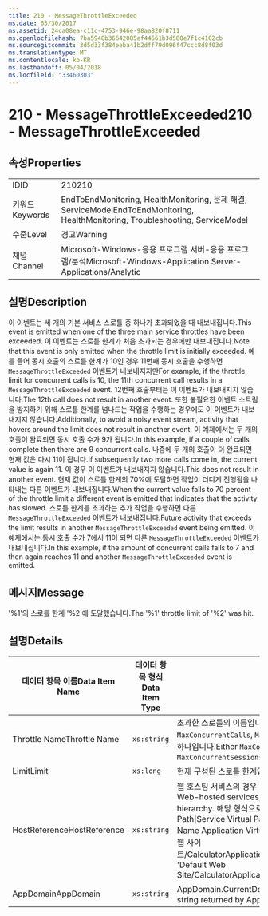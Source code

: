 ```yaml
---
title: 210 - MessageThrottleExceeded
ms.date: 03/30/2017
ms.assetid: 24ca08ea-c11c-4753-946e-98aa820f8711
ms.openlocfilehash: 7ba5948b36642085ef44661b3d580e7f1c4102cb
ms.sourcegitcommit: 3d5d33f384eeba41b2dff79d096f47ccc8d8f03d
ms.translationtype: MT
ms.contentlocale: ko-KR
ms.lasthandoff: 05/04/2018
ms.locfileid: "33460303"
---
```

# <a name="210---messagethrottleexceeded"></a><span data-ttu-id="b3977-102">210 - MessageThrottleExceeded</span><span class="sxs-lookup"><span data-stu-id="b3977-102">210 - MessageThrottleExceeded</span></span>
## <a name="properties"></a><span data-ttu-id="b3977-103">속성</span><span class="sxs-lookup"><span data-stu-id="b3977-103">Properties</span></span>  
  
|||  
|-|-|  
|<span data-ttu-id="b3977-104">ID</span><span class="sxs-lookup"><span data-stu-id="b3977-104">ID</span></span>|<span data-ttu-id="b3977-105">210</span><span class="sxs-lookup"><span data-stu-id="b3977-105">210</span></span>|  
|<span data-ttu-id="b3977-106">키워드</span><span class="sxs-lookup"><span data-stu-id="b3977-106">Keywords</span></span>|<span data-ttu-id="b3977-107">EndToEndMonitoring, HealthMonitoring, 문제 해결, ServiceModel</span><span class="sxs-lookup"><span data-stu-id="b3977-107">EndToEndMonitoring, HealthMonitoring, Troubleshooting, ServiceModel</span></span>|  
|<span data-ttu-id="b3977-108">수준</span><span class="sxs-lookup"><span data-stu-id="b3977-108">Level</span></span>|<span data-ttu-id="b3977-109">경고</span><span class="sxs-lookup"><span data-stu-id="b3977-109">Warning</span></span>|  
|<span data-ttu-id="b3977-110">채널</span><span class="sxs-lookup"><span data-stu-id="b3977-110">Channel</span></span>|<span data-ttu-id="b3977-111">Microsoft-Windows-응용 프로그램 서버-응용 프로그램/분석</span><span class="sxs-lookup"><span data-stu-id="b3977-111">Microsoft-Windows-Application Server-Applications/Analytic</span></span>|  
  
## <a name="description"></a><span data-ttu-id="b3977-112">설명</span><span class="sxs-lookup"><span data-stu-id="b3977-112">Description</span></span>  
 <span data-ttu-id="b3977-113">이 이벤트는 세 개의 기본 서비스 스로틀 중 하나가 초과되었을 때 내보내집니다.</span><span class="sxs-lookup"><span data-stu-id="b3977-113">This event is emitted when one of the three main service throttles have been exceeded.</span></span> <span data-ttu-id="b3977-114">이 이벤트는 스로틀 한계가 처음 초과되는 경우에만 내보내집니다.</span><span class="sxs-lookup"><span data-stu-id="b3977-114">Note that this event is only emitted when the throttle limit is initially exceeded.</span></span> <span data-ttu-id="b3977-115">예를 들어 동시 호출의 스로틀 한계가 10인 경우 11번째 동시 호출을 수행하면 `MessageThrottleExceeded` 이벤트가 내보내지지만</span><span class="sxs-lookup"><span data-stu-id="b3977-115">For example, if the throttle limit for concurrent calls is 10, the 11th concurrent call results in a `MessageThrottleExceeded` event.</span></span> <span data-ttu-id="b3977-116">12번째 호출부터는 이 이벤트가 내보내지지 않습니다.</span><span class="sxs-lookup"><span data-stu-id="b3977-116">The 12th call does not result in another event.</span></span> <span data-ttu-id="b3977-117">또한 불필요한 이벤트 스트림을 방지하기 위해 스로틀 한계를 넘나드는 작업을 수행하는 경우에도 이 이벤트가 내보내지지 않습니다.</span><span class="sxs-lookup"><span data-stu-id="b3977-117">Additionally, to avoid a noisy event stream, activity that hovers around the limit does not result in another event.</span></span> <span data-ttu-id="b3977-118">이 예제에서는 두 개의 호출이 완료되면 동시 호출 수가 9가 됩니다.</span><span class="sxs-lookup"><span data-stu-id="b3977-118">In this example, if a couple of calls complete then there are 9 concurrent calls.</span></span> <span data-ttu-id="b3977-119">나중에 두 개의 호출이 더 완료되면 현재 값은 다시 11이 됩니다.</span><span class="sxs-lookup"><span data-stu-id="b3977-119">If subsequently two more calls come in, the current value is again 11.</span></span> <span data-ttu-id="b3977-120">이 경우 이 이벤트가 내보내지지 않습니다.</span><span class="sxs-lookup"><span data-stu-id="b3977-120">This does not result in another event.</span></span> <span data-ttu-id="b3977-121">현재 값이 스로틀 한계의 70%에 도달하면 작업이 더디게 진행됨을 나타내는 다른 이벤트가 내보내집니다.</span><span class="sxs-lookup"><span data-stu-id="b3977-121">When the current value falls to 70 percent of the throttle limit a different event is emitted that indicates that the activity has slowed.</span></span> <span data-ttu-id="b3977-122">스로틀 한계를 초과하는 추가 작업을 수행하면 다른 `MessageThrottleExceeded` 이벤트가 내보내집니다.</span><span class="sxs-lookup"><span data-stu-id="b3977-122">Future activity that exceeds the limit results in another `MessageThrottleExceeded` event being emitted.</span></span> <span data-ttu-id="b3977-123">이 예제에서는 동시 호출 수가 7에서 11이 되면 다른 `MessageThrottleExceeded` 이벤트가 내보내집니다.</span><span class="sxs-lookup"><span data-stu-id="b3977-123">In this example, if the amount of concurrent calls falls to 7 and then again reaches 11 and another `MessageThrottleExceeded` event is emitted.</span></span>  
  
## <a name="message"></a><span data-ttu-id="b3977-124">메시지</span><span class="sxs-lookup"><span data-stu-id="b3977-124">Message</span></span>  
 <span data-ttu-id="b3977-125">'%1'의 스로틀 한계 '%2'에 도달했습니다.</span><span class="sxs-lookup"><span data-stu-id="b3977-125">The '%1' throttle limit of '%2' was hit.</span></span>  
  
## <a name="details"></a><span data-ttu-id="b3977-126">설명</span><span class="sxs-lookup"><span data-stu-id="b3977-126">Details</span></span>  
  
|<span data-ttu-id="b3977-127">데이터 항목 이름</span><span class="sxs-lookup"><span data-stu-id="b3977-127">Data Item Name</span></span>|<span data-ttu-id="b3977-128">데이터 항목 형식</span><span class="sxs-lookup"><span data-stu-id="b3977-128">Data Item Type</span></span>|<span data-ttu-id="b3977-129">설명</span><span class="sxs-lookup"><span data-stu-id="b3977-129">Description</span></span>|  
|--------------------|--------------------|-----------------|  
|<span data-ttu-id="b3977-130">Throttle Name</span><span class="sxs-lookup"><span data-stu-id="b3977-130">Throttle Name</span></span>|`xs:string`|<span data-ttu-id="b3977-131">초과한 스로틀의 이름입니다.</span><span class="sxs-lookup"><span data-stu-id="b3977-131">The name of the throttle that has been exceeded.</span></span> <span data-ttu-id="b3977-132">`MaxConcurrentCalls`, `MaxConcurrentInstances` 또는 `MaxConcurrentSessions` 중 하나입니다.</span><span class="sxs-lookup"><span data-stu-id="b3977-132">Either `MaxConcurrentCalls`, `MaxConcurrentInstances`, or `MaxConcurrentSessions`,</span></span>|  
|<span data-ttu-id="b3977-133">Limit</span><span class="sxs-lookup"><span data-stu-id="b3977-133">Limit</span></span>|`xs:long`|<span data-ttu-id="b3977-134">현재 구성된 스로틀 한계입니다.</span><span class="sxs-lookup"><span data-stu-id="b3977-134">The currently configured limit of the throttle.</span></span>|  
|<span data-ttu-id="b3977-135">HostReference</span><span class="sxs-lookup"><span data-stu-id="b3977-135">HostReference</span></span>|`xs:string`|<span data-ttu-id="b3977-136">웹 호스팅 서비스의 경우 이 필드는 웹 계층의 서비스를 고유하게 식별합니다.</span><span class="sxs-lookup"><span data-stu-id="b3977-136">For Web-hosted services, this field uniquely identifies the service in the Web hierarchy.</span></span> <span data-ttu-id="b3977-137">해당 형식으로 정의 됩니다 ' 웹 Site Name Application Virtual Path&#124;Service Virtual Path&#124;ServiceName'.</span><span class="sxs-lookup"><span data-stu-id="b3977-137">Its format is defined as 'Web Site Name Application Virtual Path&#124;Service Virtual Path&#124;ServiceName'.</span></span> <span data-ttu-id="b3977-138">예: ' 기본 웹 사이트/CalculatorApplication&#124;/CalculatorService.svc&#124;CalculatorService'.</span><span class="sxs-lookup"><span data-stu-id="b3977-138">Example: 'Default Web Site/CalculatorApplication&#124;/CalculatorService.svc&#124;CalculatorService'.</span></span>|  
|<span data-ttu-id="b3977-139">AppDomain</span><span class="sxs-lookup"><span data-stu-id="b3977-139">AppDomain</span></span>|`xs:string`|<span data-ttu-id="b3977-140">AppDomain.CurrentDomain.FriendlyName에서 반환되는 문자열입니다.</span><span class="sxs-lookup"><span data-stu-id="b3977-140">The string returned by AppDomain.CurrentDomain.FriendlyName.</span></span>|
